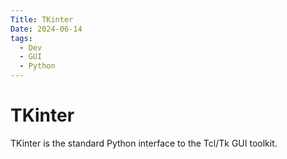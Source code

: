 ```yaml
---
Title: TKinter
Date: 2024-06-14
tags:
  - Dev
  - GUI
  - Python
---
```


# TKinter 

TKinter is the standard Python interface to the Tcl/Tk GUI toolkit. 
